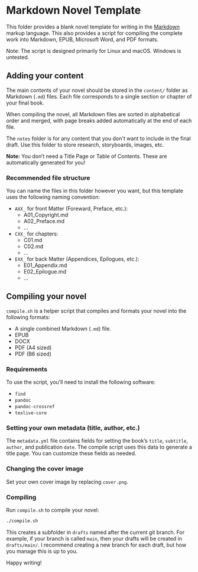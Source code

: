 # Markdown Novel Template

This folder provides a blank novel template for writing in the [Markdown](https://daringfireball.net/projects/markdown/) markup language. This also provides a script for compiling the complete work into Markdown, EPUB, Microsoft Word, and PDF formats.

Note: The script is designed primarily for Linux and macOS. Windows is untested.

## Adding your content

The main contents of your novel should be stored in the `content/` folder as Markdown (`.md`) files. Each file corresponds to a single section or chapter of your final book.

When compiling the novel, all Markdown files are sorted in alphabetical order and merged, with page breaks added automatically at the end of each file.

The `notes` folder is for any content that you don't want to include in the final draft. Use this folder to store research, storyboards, images, etc.

**Note:** You don’t need a Title Page or Table of Contents. These are automatically generated for you!

### Recommended file structure

You can name the files in this folder however you want, but this template uses the following naming convention:

- `AXX_` for front Matter (Foreward, Preface, etc.):
  - A01_Copyright.md
  - A02_Preface.md
  - …
- `CXX_` for chapters:
  - C01.md
  - C02.md
  - …
- `EXX_` for back Matter (Appendices, Epilogues, etc.):
  - E01_Appendix.md
  - E02_Epilogue.md
  - …

## Compiling your novel

`compile.sh` is a helper script that compiles and formats your novel into the following formats:

- A single combined Markdown (`.md`) file.
- EPUB
- DOCX
- PDF (A4 sized)
- PDF (B6 sized)

### Requirements

To use the script, you’ll need to install the following software:

- `find`
- `pandoc`
- `pandoc-crossref`
- `texlive-core`

### Setting your own metadata (title, author, etc.)

The `metadata.yml` file contains fields for setting the book’s `title`, `subtitle`, `author`, and publication `date`. The compile script uses this data to generate a title page. You can customize these fields as needed.

### Changing the cover image

Set your own cover image by replacing `cover.png`.

### Compiling

Run `compile.sh` to compile your novel:

```bash
./compile.sh
```

This creates a subfolder in `drafts` named after the current git branch. For example, if your branch is called `main`, then your drafts will be created in `drafts/main/`. I recommend creating a new branch for each draft, but how you manage this is up to you.

Happy writing!
